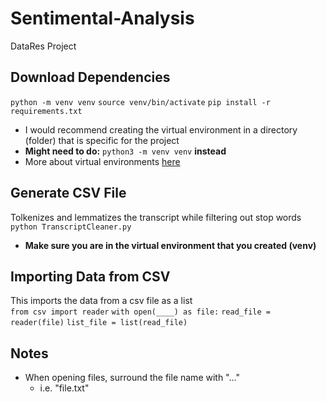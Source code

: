 # Sentimental-Analysis
DataRes Project

## Download Dependencies
`python -m venv venv`
`source venv/bin/activate`
`pip install -r requirements.txt`

- I would recommend creating the virtual environment in a directory (folder) that is specific for the project
- **Might need to do:** `python3 -m venv venv` **instead**
- More about virtual environments [here](https://www.youtube.com/watch?v=Kg1Yvry_Ydk&t=367s)

## Generate CSV File
Tolkenizes and lemmatizes the transcript while filtering out stop words
`python TranscriptCleaner.py`
- **Make sure you are in the virtual environment that you created (venv)**

## Importing Data from CSV 
This imports the data from a csv file as a list \
`from csv import reader`
`with open(____) as file:`
  `read_file = reader(file)`
  `list_file = list(read_file)`
  
## Notes
- When opening files, surround the file name with "..."
  - i.e. "file.txt"



